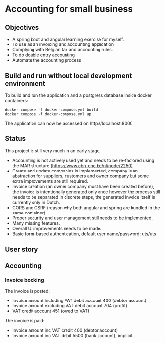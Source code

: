 # Accounting for small business

## Objectives
* A spring boot and angular learning exercise for myself.
* To use as an invoicing and accounting application 
* Complying with Belgian tax and accounting rules.
* To do double entry accounting
* Automate the accounting process


## Build and run without local development environment
To build and run the application and a postgress database inside docker containers:

    docker compose -f docker-compose.yml build
    docker compose -f docker-compose.yml up

The application can now be accessed on http://localhost:8000

## Status
This project is still very much in an early stage.

* Accounting is not actively used yet and needs to be re-factored using the MAR structure (https://www.cbn-cnc.be/nl/node/2250). 
* Create and update companies is implemented, company is an abstraction for suppliers, customers and owner company but some extra improvements are still required.
* Invoice creation (an owner company must have been created before), the invoice is intentionally generated only once however the process still needs to be separated in discrete steps, the generated invoice itself is currently only in Dutch.
* CORS and CSRF (reason why both angular and spring are bundled in the same container)
* Proper security and user management still needs to be implemented.
* Many missing features.
* Overall UI improvements needs to be made.
* Basic form-based authentication, default user name/password: uts/uts


## User story

## Accounting

### Invoice booking

The invoice is posted:
* Invoice amount including VAT debit account 400 (debtor account)
* Invoice amount excluding VAT debit account 704 (profit)
* VAT credit account 451 (owed to VAT)

The invoice is paid:
* Invoice amount inc VAT credit 400 (debtor account)
* Invoice amount inc VAT debit 5500 (bank account), implicit

